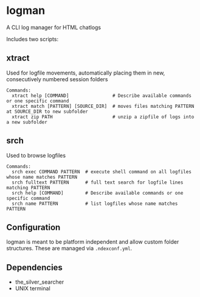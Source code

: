 # logman
A CLI log manager for HTML chatlogs

Includes two scripts:
## xtract
Used for logfile movements, automatically placing them in new, consecutively numbered session folders

```
Commands:
  xtract help [COMMAND]                # Describe available commands or one specific command
  xtract match [PATTERN] [SOURCE_DIR]  # moves files matching PATTERN at SOURCE_DIR to new subfolder
  xtract zip PATH                      # unzip a zipfile of logs into a new subfolder
```

## srch
Used to browse logfiles

```
Commands:
  srch exec COMMAND PATTERN  # execute shell command on all logfiles whose name matches PATTERN
  srch fulltext PATTERN      # full text search for logfile lines matching PATTERN
  srch help [COMMAND]        # Describe available commands or one specific command
  srch name PATTERN          # list logfiles whose name matches PATTERN
```

## Configuration
logman is meant to be platform independent and allow custom folder structures. These are managed via `.ndexconf.yml`.

## Dependencies
* the_silver_searcher
* UNIX terminal
